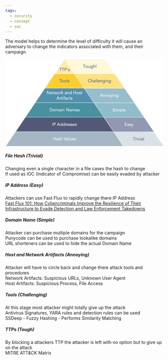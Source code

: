 ```yaml
---
tags:
  - security
  - concept
  - soc
---
```


The model helps to determine the level of difficulty it will cause an adversary to change the indicators associated with them, and their campaign.

![pyramid-of-pain|520](../images/pyramid-of-pain.png)

##### File Hash (Trivial)  
Changing even a single character in a file cases the hash to change  
If used as IOC (Indicator of Compromise) can be easily evaded by attacker

##### IP Address (Easy)
Attackers can use Fast Flux to rapidly change there IP Address  
[Fast Flux 101: How Cybercriminals Improve the Resilience of Their Infrastructure to Evade Detection and Law Enforcement Takedowns](https://unit42.paloaltonetworks.com/fast-flux-101/)

##### Domain Name (Simple)
Attacker can purchase multiple domains for the campaign  
Punycode can be used to purchase lookalike domains  
URL shorteners can be used to hide the actual Domain Name

##### Host and Network Artifacts (Annoying)
Attacker will have to circle back and change there attack tools and procedures  
Network Artifacts: Suspicious URLs, Unknown User Agent  
Host Artifacts: Suspicious Process, File Access

##### Tools (Challenging)
At this stage most attacker might totally give up the attack  
Antivirus Signatures, YARA rules and detection rules can be used  
SSDeep - Fuzzy Hashing - Performs Similarity Matching

##### TTPs (Tough)
By blocking a attackers TTP the attacker is left with no option but to give up on the attack  
MITRE ATT&CK Matrix
